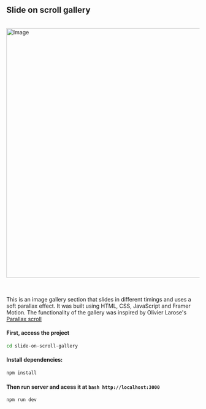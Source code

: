 ## Slide on scroll gallery

</br>

<img src="https://github.com/fernanda-freitas/slide-on-scroll-gallery/assets/33285862/9ee9119b-5dfe-45f6-bcab-979438918f37" alt="Image" width="650">

</br>
</br>
</br>

This is an image gallery section that slides in different timings and uses a soft parallax effect. It was built using HTML, CSS, JavaScript and Framer Motion. The functionality of the gallery was inspired by Olivier Larose's <a href="https://blog.olivierlarose.com/demos/smooth-parallax-scroll" target="_blank">Parallax scroll</a>

#### First, access the project
```bash
cd slide-on-scroll-gallery
```

#### Install dependencies:
```bash
npm install
```

#### Then run server and acess it at ```bash http://localhost:3000```
```bash
npm run dev
```
